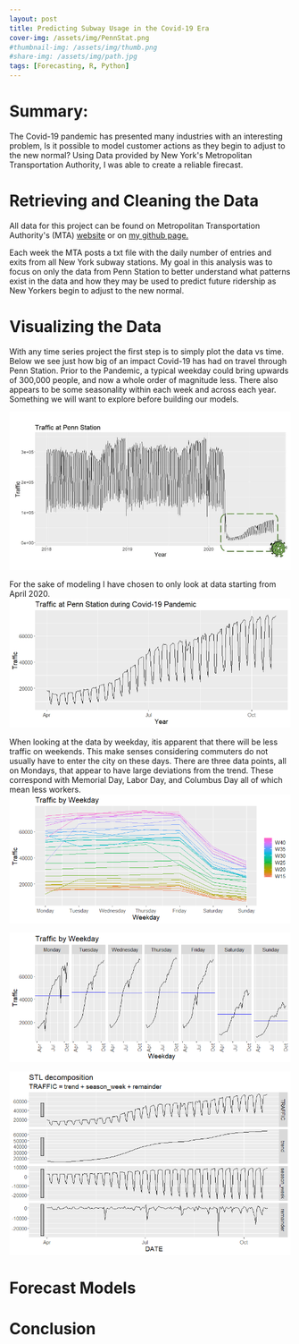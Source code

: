 ```yaml
---
layout: post
title: Predicting Subway Usage in the Covid-19 Era
cover-img: /assets/img/PennStat.png
#thumbnail-img: /assets/img/thumb.png
#share-img: /assets/img/path.jpg
tags: [Forecasting, R, Python]
---
```


# Summary:
The Covid-19 pandemic has presented many industries with an interesting problem, Is it possible to model customer actions as they begin to adjust to the new normal? Using Data provided by New York's Metropolitan Transportation Authority, I was able to create a reliable firecast. 

# Retrieving and Cleaning the Data
All data for this project can be found on Metropolitan Transportation Authority's (MTA) [website](http://web.mta.info/developers/turnstile.html) or on [my github page.](https://github.com/ricepc/MTA_Turnstile_Data) 

Each week the MTA posts a txt file with the daily number of entries and exits from all New York subway stations. My goal in this analysis was to focus on only the data from Penn Station to better understand what patterns exist in the data and how they may be used to predict future ridership as New Yorkers begin to adjust to the new normal.

# Visualizing the Data
With any time series project the first step is to simply plot the data vs time. Below we see just how big of an impact Covid-19 has had on travel through Penn Station. Prior to the Pandemic, a typical weekday could bring upwards of 300,000 people, and now a whole order of magnitude less. There also appears to be some seasonality within each week and across each year. Something we will want to explore before building our models.  

![Time Series Data](https://github.com/ricepc/ricepc.github.io/raw/master/assets/Turnstile%20_Images/Full_TS_AutoPlot.JPG)

For the sake of modeling I have chosen to only look at data starting from April 2020.  
![Covid Time Series Data](https://github.com/ricepc/ricepc.github.io/raw/master/assets/Turnstile%20_Images/Covid_TS_Autoplot.jpeg)

When looking at the data by weekday, itis apparent that there will be less traffic on weekends. This make senses considering commuters do not usually have to enter the city on these days. There are three data points, all on Mondays, that appear to have large deviations from the trend. These correspond with Memorial Day, Labor Day, and Columbus Day all of which mean less workers.
![Covid ggseason](https://github.com/ricepc/ricepc.github.io/raw/master/assets/Turnstile%20_Images/Covid_ggseason.png)

![Covid ssubseries](https://github.com/ricepc/ricepc.github.io/raw/master/assets/Turnstile%20_Images/covid_ggsubseries.png)

![Covid Decomp](https://github.com/ricepc/ricepc.github.io/raw/master/assets/Turnstile%20_Images/STL_Decomp.png)

# Forecast Models

# Conclusion
